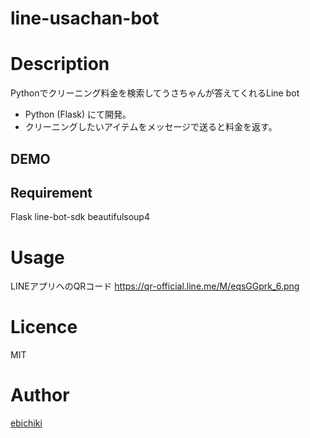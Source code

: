 line-usachan-bot
====

# Description
Pythonでクリーニング料金を検索してうさちゃんが答えてくれるLine bot
- Python (Flask) にて開発。
- クリーニングしたいアイテムをメッセージで送ると料金を返す。

## DEMO


## Requirement
Flask
line-bot-sdk
beautifulsoup4

# Usage
LINEアプリへのQRコード
https://qr-official.line.me/M/eqsGGprk_6.png

# Licence
MIT

# Author
[ebichiki](https://github.com/ebichiki)
